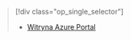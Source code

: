 > [!div class="op_single_selector"]
> * [Witryna Azure Portal](../articles/storage/common/storage-monitoring-diagnosing-troubleshooting.md)
> 
> 

